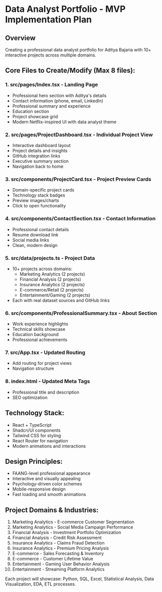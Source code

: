# Data Analyst Portfolio - MVP Implementation Plan

## Overview
Creating a professional data analyst portfolio for Aditya Bajaria with 10+ interactive projects across multiple domains.

## Core Files to Create/Modify (Max 8 files):

### 1. src/pages/Index.tsx - Landing Page
- Professional hero section with Aditya's details
- Contact information (phone, email, LinkedIn)
- Professional summary and experience
- Education section
- Project showcase grid
- Modern Netflix-inspired UI with data analyst theme

### 2. src/pages/ProjectDashboard.tsx - Individual Project View
- Interactive dashboard layout
- Project details and insights
- GitHub integration links
- Executive summary section
- Navigation back to home

### 3. src/components/ProjectCard.tsx - Project Preview Cards
- Domain-specific project cards
- Technology stack badges
- Preview images/charts
- Click to open functionality

### 4. src/components/ContactSection.tsx - Contact Information
- Professional contact details
- Resume download link
- Social media links
- Clean, modern design

### 5. src/data/projects.ts - Project Data
- 10+ projects across domains:
  - Marketing Analytics (2 projects)
  - Financial Analysis (2 projects) 
  - Insurance Analytics (2 projects)
  - E-commerce/Retail (2 projects)
  - Entertainment/Gaming (2 projects)
- Each with real dataset sources and GitHub links

### 6. src/components/ProfessionalSummary.tsx - About Section
- Work experience highlights
- Technical skills showcase
- Education background
- Professional achievements

### 7. src/App.tsx - Updated Routing
- Add routing for project views
- Navigation structure

### 8. index.html - Updated Meta Tags
- Professional title and description
- SEO optimization

## Technology Stack:
- React + TypeScript
- Shadcn/UI components
- Tailwind CSS for styling
- React Router for navigation
- Modern animations and interactions

## Design Principles:
- FAANG-level professional appearance
- Interactive and visually appealing
- Psychology-driven color schemes
- Mobile-responsive design
- Fast loading and smooth animations

## Project Domains & Industries:
1. Marketing Analytics - E-commerce Customer Segmentation
2. Marketing Analytics - Social Media Campaign Performance
3. Financial Analysis - Investment Portfolio Optimization
4. Financial Analysis - Credit Risk Assessment
5. Insurance Analytics - Claims Fraud Detection
6. Insurance Analytics - Premium Pricing Analysis
7. E-commerce - Sales Forecasting & Inventory
8. E-commerce - Customer Lifetime Value
9. Entertainment - Gaming User Behavior Analysis
10. Entertainment - Streaming Platform Analytics

Each project will showcase: Python, SQL, Excel, Statistical Analysis, Data Visualization, EDA, ETL processes.